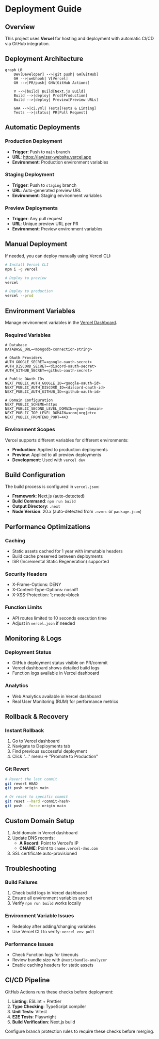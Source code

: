 # Deployment Guide

## Overview

This project uses **Vercel** for hosting and deployment with automatic CI/CD via GitHub integration.

## Deployment Architecture

```mermaid
graph LR
    Dev[Developer] -->|git push| GH[GitHub]
    GH -->|webhook| V[Vercel]
    GH -->|PR/push| GHA[GitHub Actions]

    V -->|build| Build[Next.js Build]
    Build -->|deploy| Prod[Production]
    Build -->|deploy| Preview[Preview URLs]

    GHA -->|ci.yml| Tests[Tests & Linting]
    Tests -->|status| PR[Pull Request]
```

## Automatic Deployments

### Production Deployment

- **Trigger**: Push to `main` branch
- **URL**: https://lawlzer-website.vercel.app
- **Environment**: Production environment variables

### Staging Deployment

- **Trigger**: Push to `staging` branch
- **URL**: Auto-generated preview URL
- **Environment**: Staging environment variables

### Preview Deployments

- **Trigger**: Any pull request
- **URL**: Unique preview URL per PR
- **Environment**: Preview environment variables

## Manual Deployment

If needed, you can deploy manually using Vercel CLI:

```bash
# Install Vercel CLI
npm i -g vercel

# Deploy to preview
vercel

# Deploy to production
vercel --prod
```

## Environment Variables

Manage environment variables in the [Vercel Dashboard](https://vercel.com/dashboard/project/lawlzer-website/settings/environment-variables).

### Required Variables

```env
# Database
DATABASE_URL=<mongodb-connection-string>

# OAuth Providers
AUTH_GOOGLE_SECRET=<google-oauth-secret>
AUTH_DISCORD_SECRET=<discord-oauth-secret>
AUTH_GITHUB_SECRET=<github-oauth-secret>

# Public OAuth IDs
NEXT_PUBLIC_AUTH_GOOGLE_ID=<google-oauth-id>
NEXT_PUBLIC_AUTH_DISCORD_ID=<discord-oauth-id>
NEXT_PUBLIC_AUTH_GITHUB_ID=<github-oauth-id>

# Domain Configuration
NEXT_PUBLIC_SCHEME=https
NEXT_PUBLIC_SECOND_LEVEL_DOMAIN=<your-domain>
NEXT_PUBLIC_TOP_LEVEL_DOMAIN=<com|org|etc>
NEXT_PUBLIC_FRONTEND_PORT=443
```

### Environment Scopes

Vercel supports different variables for different environments:

- **Production**: Applied to production deployments
- **Preview**: Applied to all preview deployments
- **Development**: Used with `vercel dev`

## Build Configuration

The build process is configured in `vercel.json`:

- **Framework**: Next.js (auto-detected)
- **Build Command**: `npm run build`
- **Output Directory**: `.next`
- **Node Version**: 20.x (auto-detected from `.nvmrc` or `package.json`)

## Performance Optimizations

### Caching

- Static assets cached for 1 year with immutable headers
- Build cache preserved between deployments
- ISR (Incremental Static Regeneration) supported

### Security Headers

- X-Frame-Options: DENY
- X-Content-Type-Options: nosniff
- X-XSS-Protection: 1; mode=block

### Function Limits

- API routes limited to 10 seconds execution time
- Adjust in `vercel.json` if needed

## Monitoring & Logs

### Deployment Status

- GitHub deployment status visible on PR/commit
- Vercel dashboard shows detailed build logs
- Function logs available in Vercel dashboard

### Analytics

- Web Analytics available in Vercel dashboard
- Real User Monitoring (RUM) for performance metrics

## Rollback & Recovery

### Instant Rollback

1. Go to Vercel dashboard
2. Navigate to Deployments tab
3. Find previous successful deployment
4. Click "..." menu → "Promote to Production"

### Git Revert

```bash
# Revert the last commit
git revert HEAD
git push origin main

# Or reset to specific commit
git reset --hard <commit-hash>
git push --force origin main
```

## Custom Domain Setup

1. Add domain in Vercel dashboard
2. Update DNS records:
   - **A Record**: Point to Vercel's IP
   - **CNAME**: Point to `cname.vercel-dns.com`
3. SSL certificate auto-provisioned

## Troubleshooting

### Build Failures

1. Check build logs in Vercel dashboard
2. Ensure all environment variables are set
3. Verify `npm run build` works locally

### Environment Variable Issues

- Redeploy after adding/changing variables
- Use Vercel CLI to verify: `vercel env pull`

### Performance Issues

- Check Function logs for timeouts
- Review bundle size with `@next/bundle-analyzer`
- Enable caching headers for static assets

## CI/CD Pipeline

GitHub Actions runs these checks before deployment:

1. **Linting**: ESLint + Prettier
2. **Type Checking**: TypeScript compiler
3. **Unit Tests**: Vitest
4. **E2E Tests**: Playwright
5. **Build Verification**: Next.js build

Configure branch protection rules to require these checks before merging.
